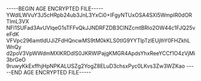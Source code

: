 -----BEGIN AGE ENCRYPTED FILE-----
YWdlLWVuY3J5cHRpb24ub3JnL3YxCi0+IFgyNTUxOSA4SXl5WmpIR0dORTlmL3VX
NFl1SUFad3AvUVlqeG1sTFFvQkJJNDRFZDB3ClNZcmtBRlo2OW44c1FJQ25veFdK
VFVpc296amtIdUJiZFdHQncwMS9tM0kKLS0tIG9YYTlpTzlEUjlhY0FHZkhLWnQy
d2poV3VpWWdmMXlKRDdlS0JKRWlPajgKMGR4ApdsYhxReeYCCf1O4zVjMi3brGeO
9ruwyKkExffhjHpNPKALUSZg2YogZ8ELuD3chsxPyc0LKvs3Zw3WZKao
-----END AGE ENCRYPTED FILE-----
